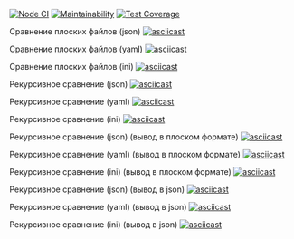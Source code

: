 [![Node CI](https://github.com/mishchenkoandrey/frontend-project-lvl2/workflows/Node%20CI/badge.svg)](https://github.com/mishchenkoandrey/frontend-project-lvl2/actions)
[![Maintainability](https://api.codeclimate.com/v1/badges/1345e84d6a8a763d1aa7/maintainability)](https://codeclimate.com/github/mishchenkoandrey/frontend-project-lvl2/maintainability)
[![Test Coverage](https://api.codeclimate.com/v1/badges/a99a88d28ad37a79dbf6/test_coverage)](https://codeclimate.com/github/mishchenkoandrey/frontend-project-lvl2/test_coverage)

Сравнение плоских файлов (json)
[![asciicast](https://asciinema.org/a/hWTE4iq4Zogc47BaJCOuYNxiP.svg)](https://asciinema.org/a/hWTE4iq4Zogc47BaJCOuYNxiP)

Сравнение плоских файлов (yaml)
[![asciicast](https://asciinema.org/a/4HXoFDNyKjmjnu8q3xcK3Vd1a.svg)](https://asciinema.org/a/4HXoFDNyKjmjnu8q3xcK3Vd1a)

Сравнение плоских файлов (ini)
[![asciicast](https://asciinema.org/a/FwEHY8xFxFKa1Xe2tAKA4d4hp.svg)](https://asciinema.org/a/FwEHY8xFxFKa1Xe2tAKA4d4hp)

Рекурсивное сравнение (json)
[![asciicast](https://asciinema.org/a/mltmVVIFCeTN5UUaHfYpLqmGx.svg)](https://asciinema.org/a/mltmVVIFCeTN5UUaHfYpLqmGx)

Рекурсивное сравнение (yaml)
[![asciicast](https://asciinema.org/a/agglLicODvGyFpRj5yo0Kk9VX.svg)](https://asciinema.org/a/agglLicODvGyFpRj5yo0Kk9VX)

Рекурсивное сравнение (ini)
[![asciicast](https://asciinema.org/a/Z21MbLIdaYtp80vcgkJF5lJlP.svg)](https://asciinema.org/a/Z21MbLIdaYtp80vcgkJF5lJlP)

Рекурсивное сравнение (json) (вывод в плоском формате)
[![asciicast](https://asciinema.org/a/w4Hq9jyuYKihjJeonwKChG5rY.svg)](https://asciinema.org/a/w4Hq9jyuYKihjJeonwKChG5rY)

Рекурсивное сравнение (yaml) (вывод в плоском формате)
[![asciicast](https://asciinema.org/a/w4Hq9jyuYKihjJeonwKChG5rY.svg)](https://asciinema.org/a/w4Hq9jyuYKihjJeonwKChG5rY)

Рекурсивное сравнение (ini) (вывод в плоском формате)
[![asciicast](https://asciinema.org/a/mnBbZPMnN1RFYXqTO6EkLgTG6.svg)](https://asciinema.org/a/mnBbZPMnN1RFYXqTO6EkLgTG6)

Рекурсивное сравнение (json) (вывод в json)
[![asciicast](https://asciinema.org/a/jAjsLi90EIPo7IsTvYA7zP6cV.svg)](https://asciinema.org/a/jAjsLi90EIPo7IsTvYA7zP6cV)

Рекурсивное сравнение (yaml) (вывод в json)
[![asciicast](https://asciinema.org/a/8s66RmPChZvnpZG4PqDfrgQvW.svg)](https://asciinema.org/a/8s66RmPChZvnpZG4PqDfrgQvW)

Рекурсивное сравнение (ini) (вывод в json)
[![asciicast](https://asciinema.org/a/CZGuRCiMf8Z9GhcTQevioLPNi.svg)](https://asciinema.org/a/CZGuRCiMf8Z9GhcTQevioLPNi)